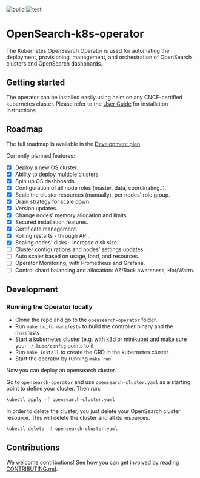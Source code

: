 ![build](https://github.com/opster/opensearch-k8s-operator/actions/workflows/docker-build.yaml/badge.svg) ![test](https://github.com/opster/opensearch-k8s-operator/actions/workflows/testing.yaml/badge.svg)

# OpenSearch-k8s-operator

The Kubernetes OpenSearch Operator is used for automating the deployment, provisioning, management, and orchestration of OpenSearch clusters and OpenSearch dashboards.

## Getting started

The operator can be installed easily using helm on any CNCF-certified kubernetes cluster. Please refer to the [User Guide](./docs/userguide/main.md) for installation instructions.

## Roadmap

The full roadmap is available in the [Development plan](./docs/designs/dev-plan.md)

Currently planned features:

- [x] Deploy a new OS cluster.
- [x] Ability to deploy multiple clusters.
- [x] Spin up OS dashboards.
- [x] Configuration of all node roles (master, data, coordinating..).
- [x] Scale the cluster resources (manually), per nodes' role group.
- [x] Drain strategy for scale down.
- [x] Version updates.
- [x] Change nodes' memory allocation and limits.
- [x] Secured installation features.
- [x] Certificate management.
- [x] Rolling restarts - through API.
- [x] Scaling nodes' disks - increase disk size.
- [ ] Cluster configurations and nodes' settings updates.
- [ ] Auto scaler based on usage, load, and resources.
- [ ] Operator Monitoring, with Prometheus and Grafana.
- [ ] Control shard balancing and allocation: AZ/Rack awareness, Hot/Warm.

## Development

### Running the Operator locally

- Clone the repo and go to the `opensearch-operator` folder.
- Run `make build manifests` to build the controller binary and the manifests
- Start a kubernetes cluster (e.g. with k3d or minikube) and make sure your `~/.kube/config` points to it
- Run `make install` to create the CRD in the kubernetes cluster
- Start the operator by running `make run`

Now you can deploy an opensearch cluster.

Go to `opensearch-operator` and use `opensearch-cluster.yaml` as a starting point to define your cluster. Then run:

```bash
kubectl apply -f opensearch-cluster.yaml
```

In order to delete the cluster, you just delete your OpenSearch cluster resource. This will delete the cluster and all its resources.

```bash
kubectl delete -f opensearch-cluster.yaml
```

## Contributions

We welcome contributions! See how you can get involved by reading [CONTRIBUTING.md](./CONTRIBUTING.md).
